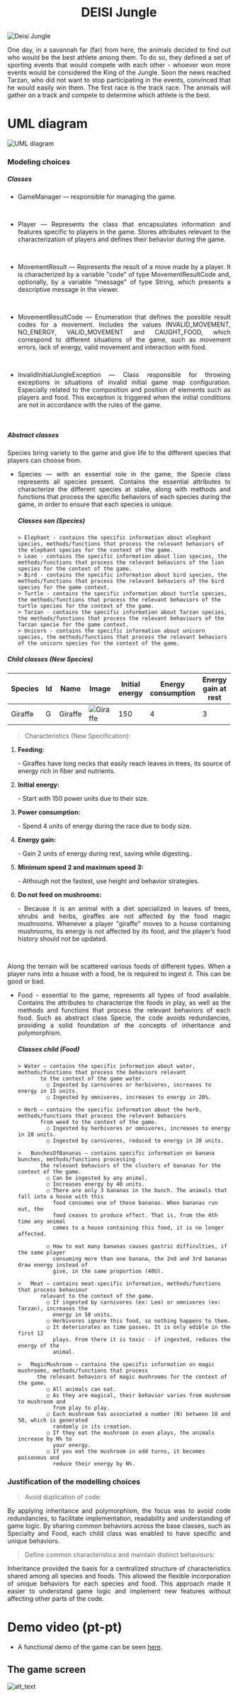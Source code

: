 # <p align="center">DEISI Jungle</p>
![](deisi-jungle.jpg?raw=true "Deisi Jungle")

<p align="justify"> One day, in a savannah far (far) from here, the animals decided to find out who would be the best athlete among them. 
To do so, they defined a set of sporting events that would compete with each other - whoever won more events would be considered the King of the Jungle. 
Soon the news reached Tarzan, who did not want to stop participating in the events, convinced that he would easily win them. 
The first race is the track race. The animals will gather on a track and compete to determine which athlete is the best. </p>

# UML diagram
![](diagrama.png?raw=true "UML diagram")

### Modeling choices

##### Classes
- <p align="justify">GameManager — responsible for managing the game.</p>
  <br/>
- <p align="justify">Player — Represents the class that encapsulates information and features specific to players in the game.
   Stores attributes relevant to the characterization of players and defines their behavior during the game.</p>
  <br/>
- <p align="justify">MovementResult — Represents the result of a move made by a player. It is characterized by a variable 
   "code" of type MovementResultCode and, optionally, by a variable "message" of type String, which presents a descriptive 
   message in the viewer.</p>
  <br/>
- <p align="justify">MovementResultCode — Enumeration that defines the possible result codes for a movement.
    Includes the values INVALID_MOVEMENT, NO_ENERGY, VALID_MOVEMENT and CAUGHT_FOOD, which correspond to different situations of the game, 
    such as movement errors, lack of energy, valid movement and interaction with food.</p>
  <br/>
- <p align="justify">InvalidInitialJungleException — Class responsible for throwing exceptions in situations 
  of invalid initial game map configuration.
  Especially related to the composition and position of elements such as players and food. 
  This exception is triggered when the initial conditions are not in accordance with the rules of the game.</p>
  <br/>

##### Abstract classes

  <p align="justify">Species bring variety to the game and give life to the different species that players can choose from.</p>

- <p align="justify">Species — with an essential role in the game, the Specie class represents all species present. 
            Contains the essential attributes to characterize the different species at stake, along with methods and functions 
            that process the specific behaviors of each species during the game, in order to ensure that each species is unique.</p>
  

  ##### Classes son (Species)

      > Elephant - contains the specific information about elephant species, methods/functions that process the relevant behaviors of the elephant species for the context of the game. 
      > Leao - contains the specific information about lion species, the methods/functions that process the relevant behaviors of the lion species for the context of the game.
      > Bird - contains the specific information about bird species, the methods/functions that process the relevant behaviors of the bird species for the game context.
      > Turtle - contains the specific information about turtle species, the methods/functions that process the relevant behaviors of the turtle species for the context of the game.
      > Tarzan - contains the specific information about Tarzan species, the methods/functions that process the relevant behaviours of the Tarzan specie for the game context.
      > Unicorn - contains the specific information about unicorn species, the methods/functions that process the relevant behaviors of the unicorn species for the context of the game.

##### Child classes (New Species)

| Species | Id  | Name    | Image                               | Initial energy | Energy consumption | Energy gain at rest | Speed |
|---------|-----|---------|-------------------------------------|----------------|--------------------|---------------------|-------|
| Giraffe | G   | Giraffe | ![](giraffe.png?raw=true "Giraffe") | 150            | 4                  | 3                   | 2..3  |

> Characteristics (New Specification):

1. **Feeding:**
   <p align="Justify">- Giraffes have long necks that easily reach leaves in trees, 
   its source of energy rich in fiber and nutrients. </p>


2. **Initial energy:**
   <p align="Justify">- Start with 150 power units due to their size. </p>


3. **Power consumption:**
   <p align="Justify">- Spend 4 units of energy during the race due to body size. </p>


4. **Energy gain:**
   <p align="Justify">- Gain 2 units of energy during rest, saving while digesting.. </p>


5. **Minimum speed 2 and maximum speed 3:**
   <p align="Justify">- Although not the fastest,
   use height and behavior strategies. </p>


6. **Do not feed on mushrooms:**
   <p align="Justify">- Because it is an animal with a diet specialized in leaves of trees, shrubs and herbs, 
   giraffes are not affected by the food magic mushrooms. Whenever a player "giraffe" moves to 
   a house containing mushrooms, its energy is not affected by its food, and the player’s food history 
   should not be updated. </p>

<br/>

  <p align="Justify">Along the terrain will be scattered various foods of different types. When a
  player runs into a house with a food, he is required to ingest it. This can be good or
  bad. </p>

- <p align="Justify">Food - essential to the game, represents all types of food available.
  Contains the attributes to characterize the foods in play, as well as the methods and functions 
  that process the relevant behaviors of each food. Such as abstract class Specie, 
  the code avoids redundancies, providing a solid foundation of the concepts of inheritance and polymorphism. </p>

  ##### Classes child (Food)

      > Water — contains the specific information about water, methods/functions that process the behaviors relevant 
             to the context of the game water.
               ○ Ingested by carnivores or herbivores, increases to energy in 15 units.
               ○ Ingested by omnivores, increases to energy in 20%.

      > Herb — contains the specific information about the herb, methods/functions that process the relevant behaviors 
             from weed to the context of the game.
               ○ Ingested by herbivores or omnivores, increases to energy in 20 units.
               ○ Ingested by carnivores, reduced to energy in 20 units.

      >   BunchesOfBananas — contains specific information on banana bunches, methods/functions processing 
             the relevant behaviors of the clusters of bananas for the context of the game.
               ○ Can be ingested by any animal.
               ○ Increases energy by 40 units.
               ○ There are only 3 bananas in the bunch. The animals that fall into a house with this
                 food consumes one of these bananas. When bananas run out, the
                 food ceases to produce effect. That is, from the 4th time any animal
                 comes to a house containing this food, it is no longer affected.

               ○ How to eat many bananas causes gastric difficulties, if the same player
                 consuming more than one banana, the 2nd and 3rd bananas draw energy instead of
                 give, in the same proportion (40U).

      >   Meat — contains meat-specific information, methods/functions that process behaviour 
             relevant to the context of the game.
               ○ If ingested by carnivores (ex: Leo) or omnivores (ex: Tarzan), increases the
                 energy in 50 units.
               ○ Herbivores ignore this food, so nothing happens to them.
               ○ It deteriorates as time passes. It is only edible in the first 12
                 plays. From there it is toxic - if ingested, reduces the energy of the
                 animal.

      >   MagicMushroom — contains the specific information on magic mushrooms, methods/functions that process 
            the relevant behaviors of magic mushrooms for the context of the game.
               ○ All animals can eat.
               ○ As they are magical, their behavior varies from mushroom to mushroom and
                 from play to play.
               ○ Each mushroom has associated a number (N) between 10 and 50, which is generated
                 randomly in its creation.
               ○ If they eat the mushroom in even plays, the animals increase by N% to
                 your energy.
               ○ If you eat the mushroom in odd turns, it becomes poisonous and
                 reduce their energy by N%.
  

### Justification of the modelling choices

> Avoid duplication of code:
> 
  <p align="justify"> By applying inheritance and polymorphism, the focus was to avoid code redundancies, 
    to facilitate implementation, readability and understanding of game logic. 
    By sharing common behaviors across the base classes, such as Specialty and Food, each child class 
    was enabled to have specific and unique behaviors.</p>

> Define common characteristics and maintain distinct behaviours: 
> 
  <p align="justify"> Inheritance provided the basis for a centralized structure of characteristics shared among all species and foods. 
    This allowed the flexible incorporation of unique behaviors for each species and food. This approach
    made it easier to understand game logic and implement new features without affecting other parts of the code.</p>

# Demo video (pt-pt)
- A functional demo of the game can be seen [here](https://youtu.be/iSjHJs5aGWg).

## The game screen
![alt_text](The_jungle.png?raw=true "Deisi Jungle")